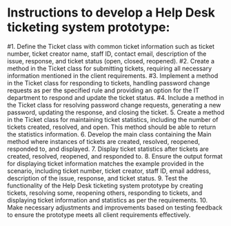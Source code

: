 # Instructions to develop a Help Desk ticketing system prototype:

#1. Define the Ticket class with common ticket information such as ticket number, ticket creator name, staff ID, contact email, description of the issue, response, and ticket status (open, closed, reopened).
#2. Create a method in the Ticket class for submitting tickets, requiring all necessary information mentioned in the client requirements.
#3. Implement a method in the Ticket class for responding to tickets, handling password change requests as per the specified rule and providing an option for the IT department to respond and update the ticket status.
#4. Include a method in the Ticket class for resolving password change requests, generating a new password, updating the response, and closing the ticket.
5. Create a method in the Ticket class for maintaining ticket statistics, including the number of tickets created, resolved, and open. This method should be able to return the statistics information.
6. Develop the main class containing the Main method where instances of tickets are created, resolved, reopened, responded to, and displayed.
7. Display ticket statistics after tickets are created, resolved, reopened, and responded to.
8. Ensure the output format for displaying ticket information matches the example provided in the scenario, including ticket number, ticket creator, staff ID, email address, description of the issue, response, and ticket status.
9. Test the functionality of the Help Desk ticketing system prototype by creating tickets, resolving some, reopening others, responding to tickets, and displaying ticket information and statistics as per the requirements.
10. Make necessary adjustments and improvements based on testing feedback to ensure the prototype meets all client requirements effectively.
